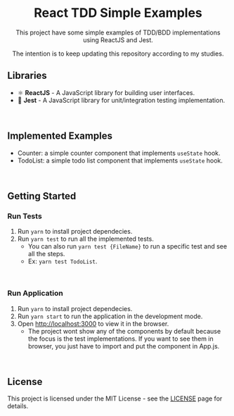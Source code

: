 <h1 align="center">React TDD Simple Examples</h1>

<div align="center">
    <p>This project have some simple examples of TDD/BDD implementations using ReactJS and Jest.</p>
    <p>The intention is to keep updating this repository according to my studies.</p>
</div>

## Libraries

- ⚛️ **ReactJS** - A JavaScript library for building user interfaces.
- :microscope: **Jest** - A JavaScript library for unit/integration testing implementation.
<br />

## Implemented Examples

- Counter: a simple counter component that implements `useState` hook.
- TodoList: a simple todo list component that implements `useState` hook.
<br />

## Getting Started

### Run Tests

1. Run `yarn` to install project dependecies.
2. Run `yarn test` to run all the implemented tests.
   - You can also run `yarn test {FileName}` to run a specific test and see all the steps.
   - Ex: `yarn test TodoList`.
<br />

### Run Application

1. Run `yarn` to install project dependecies.
2. Run `yarn start` to run the application in the development mode.
3. Open [http://localhost:3000](http://localhost:3000) to view it in the browser.
   - The project wont show any of the components by default because the focus is the test implementations. If you want to see them in browser, you just have to import and put the component in App.js.
<br />

## License

This project is licensed under the MIT License - see the [LICENSE](https://opensource.org/licenses/MIT) page for details.
